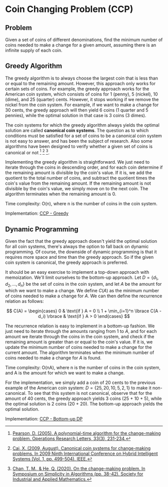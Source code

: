 # Coin Changing Problem (CCP)

## Problem

Given a set of coins of different denominations, find the minimum number of coins needed to make a change for a given amount, assuming there is an infinite supply of each coin.

## Greedy Algorithm

The greedy algorithm is to always choose the largest coin that is less than or equal to the remaining amount. However, this approach only works for certain sets of coins. For example, the greedy approach works for the American coin system, which consists of coins for 1 (penny), 5 (nickel), 10 (dime), and 25 (quarter) cents. However, it stops working if we remove the nickel from the coin system. For example, if we want to make a change for 30 cents, the greedy approach will then yield 6 coins (1 quarter and 5 pennies), while the optimal solution in that case is 3 coins (3 dimes).

The coin systems for which the greedy algorithm always yields the optimal solution are called **canonical coin systems**. The question as to which conditions must be satisfied for a set of coins to be a canonical coin system is not easy to answer, and has been the subject of research. Also some algorithms have been designed to verify whether a given set of coins is canonical or not [^1] [^2] [^3].

Implementing the greedy algorithm is straightforward. We just need to iterate through the coins in descending order, and for each coin determine if the remaining amount is divisible by the coin's value. If it is, we add the quotient to the total number of coins, and subtract the quotient times the coin's value from the remaining amount. If the remaining amount is not divisible by the coin's value, we simply move on to the next coin. The algorithm terminates when the remaining amount is 0.

Time complexity: O(n), where n is the number of coins in the coin system.

Implementation: [CCP - Greedy](https://github.com/pl3onasm/AADS/blob/main/algorithms/greedy/coin-changing/ccp-1.c)

[^1]: [Pearson, D. (2005). A polynomial-time algorithm for the change-making problem. Operations Research Letters, 33(3), 231-234.](https://graal.ens-lyon.fr/~abenoit/algo09/coins2.pdf)
[^2]: [Cai, X. (2009, August). Canonical coin systems for change-making problems. In 2009 Ninth International Conference on Hybrid Intelligent Systems (Vol. 1, pp. 499-504). IEEE.](https://arxiv.org/pdf/0809.0400.pdf)
[^3]: [Chan, T. M., & He, Q. (2020). On the change-making problem. In Symposium on Simplicity in Algorithms (pp. 38-42). Society for Industrial and Applied Mathematics.](https://tmc.web.engr.illinois.edu/coin_sosa.pdf)

## Dynamic Programming

Given the fact that the greedy approach doesn't yield the optimal solution for all coin systems, there's always the option to fall back on dynamic programming. Of course, the downside of dynamic programming is that it requires more space and time than the greedy approach. So if the given coin system is canonical, the greedy approach is preferred.

It should be an easy exercise to implement a top-down approach with memoization. We'll limit ourselves to the bottom-up approach. Let $D = \lbrace d_1, d_2, \ldots, d_n \rbrace$ be the set of coins in the coin system, and let $A$ be the amount for which we want to make a change. We define $C(A)$ as the minimum number of coins needed to make a change for $A$. We can then define the recurrence relation as follows:

$$
C(A) = \begin{cases}
0 & \text{if } A = 0 \\
1 + \min_{i=1}^n \lbrace C(A - d_i) \rbrace & \text{if } A > 0
\end{cases}
$$

The recurrence relation is easy to implement in a bottom-up fashion. We just need to iterate through the amounts ranging from 1 to $A$, and for each amount we iterate through the coins in the coin system, and check if the remaining amount is greater than or equal to the coin's value. If it is, we update the minimum number of coins needed to make a change for the current amount. The algorithm terminates when the minimum number of coins needed to make a change for $A$ is found.

Time complexity: O(nA), where n is the number of coins in the coin system, and A is the amount for which we want to make a change.

For the implementation, we simply add a coin of 20 cents to the previous example of the American coin system: $D = \lbrace 25, 20, 10, 5, 2, 1 \rbrace$ to make it non-canonical. To see that this system is not canonical, observe that for the amount of 40 cents, the greedy approach yields 3 coins (25 + 10 + 5), while the optimal solution is 2 coins (20 + 20). The bottom-up approach yields the optimal solution.

Implementation: [CCP - Bottom-up DP](https://github.com/pl3onasm/AADS/blob/main/algorithms/greedy/coin-changing/ccp-2.c)
